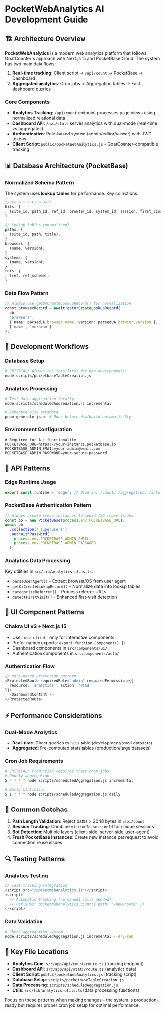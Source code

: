 # PocketWebAnalytics AI Development Guide

## 🏗️ Architecture Overview

**PocketWebAnalytics** is a modern web analytics platform that follows GoatCounter's approach with Next.js 15 and PocketBase Cloud. The system has two main data flows:

1. **Real-time tracking**: Client script → `/api/count` → PocketBase → Dashboard
2. **Aggregated analytics**: Cron jobs → Aggregation tables → Fast dashboard queries

### Core Components

- **Analytics Tracking**: `/api/count` endpoint processes page views using normalized relational data
- **Dashboard API**: `/api/stats` serves analytics with dual-mode (real-time vs aggregated)
- **Authentication**: Role-based system (admin/editor/viewer) with JWT tokens
- **Client Script**: `public/pocketWebAnalytics.js` - GoatCounter-compatible tracking

## 📊 Database Architecture (PocketBase)

### Normalized Schema Pattern

The system uses **lookup tables** for performance. Key collections:

```typescript
// Core tracking data
hits: {
  (site_id, path_id, ref_id, browser_id, system_id, session, first_visit);
}

// Lookup tables (normalized)
paths: {
  (site_id, path, title);
}
browsers: {
  (name, version);
}
systems: {
  (name, version);
}
refs: {
  (ref, ref_scheme);
}
```

### Data Flow Pattern

```typescript
// Always use getOrCreateLookupRecord() for normalization
const browserRecord = await getOrCreateLookupRecord(
  pb,
  'browsers',
  { name: parsedUA.browser.name, version: parsedUA.browser.version },
  ['name', 'version']
);
```

## 🚀 Development Workflows

### Database Setup

```bash
# CRITICAL: Always run this first for new environments
node scripts/pocketbaseTableCreation.js
```

### Analytics Processing

```bash
# Test data aggregation locally
node scripts/scheduledAggregation.js incremental

# Generate site metadata
pnpm generate-json  # Runs before dev/build automatically
```

### Environment Configuration

```env
# Required for ALL functionality
POCKETBASE_URL=https://your-instance.pocketbase.io
POCKETBASE_ADMIN_EMAIL=your-admin@email.com
POCKETBASE_ADMIN_PASSWORD=your-secure-password
```

## 🔧 API Patterns

### Edge Runtime Usage

```typescript
export const runtime = 'edge'; // Used in: /count, /aggregation, /info
```

### PocketBase Authentication Pattern

```typescript
// Always create fresh instances to avoid I/O reuse issues
const pb = new PocketBase(process.env.POCKETBASE_URL);
await pb
  .collection('_superusers')
  .authWithPassword(
    process.env.POCKETBASE_ADMIN_EMAIL,
    process.env.POCKETBASE_ADMIN_PASSWORD
  );
```

### Analytics Data Processing

Key utilities in `src/lib/analytics-utils.ts`:

- `parseUserAgent()` - Extract browser/OS from user agent
- `getOrCreateLookupRecord()` - Normalize data into lookup tables
- `categorizeReferrer()` - Process referrer URLs
- `detectFirstVisit()` - Enhanced first-visit detection

## 🎨 UI Component Patterns

### Chakra UI v3 + Next.js 15

- Use `'use client'` only for interactive components
- Prefer named exports: `export function Component() {}`
- Dashboard components in `src/components/ui/`
- Authentication components in `src/components/auth/`

### Authentication Flow

```typescript
// Role-based protection pattern
<ProtectedRoute requiredRole="admin" requiredPermission={{
  resource: 'analytics', action: 'read'
}}>
  <DashboardContent />
</ProtectedRoute>
```

## ⚡ Performance Considerations

### Dual-Mode Analytics

- **Real-time**: Direct queries to `hits` table (development/small datasets)
- **Aggregated**: Pre-computed stats tables (production/large datasets)

### Cron Job Requirements

```bash
# CRITICAL: Production requires these cron jobs
# Hourly aggregation
5 * * * * node scripts/scheduledAggregation.js incremental

# Daily statistics
5 1 * * * node scripts/scheduledAggregation.js daily
```

## 🚨 Common Gotchas

1. **Path Length Validation**: Reject paths > 2048 bytes in `/api/count`
2. **Session Tracking**: Combine `visitorId-sessionId` for unique sessions
3. **Bot Detection**: Multiple layers (client-side, server-side, user-agent)
4. **Fresh PocketBase Instances**: Create new instance per request to avoid connection reuse issues

## 🔍 Testing Patterns

### Analytics Testing

```javascript
// Test tracking integration
<script src="/pocketWebAnalytics.js"></script>
<script>
  // Automatic tracking (no manual calls needed)
  // For SPAs: pocketWebAnalytics.count({ path: '/new-route' })
</script>
```

### Data Validation

```bash
# Check aggregation system
node scripts/scheduledAggregation.js incremental --dry-run
```

## 📁 Key File Locations

- **Analytics Core**: `src/app/api/count/route.ts` (tracking endpoint)
- **Dashboard API**: `src/app/api/stats/route.ts` (analytics data)
- **Client Script**: `public/pocketWebAnalytics.js` (tracking script)
- **Database Setup**: `scripts/pocketbaseTableCreation.js`
- **Data Processing**: `scripts/scheduledAggregation.js`
- **Utils**: `src/lib/analytics-utils.ts` (data processing functions)

Focus on these patterns when making changes - the system is production-ready but requires proper cron job setup for optimal performance.
